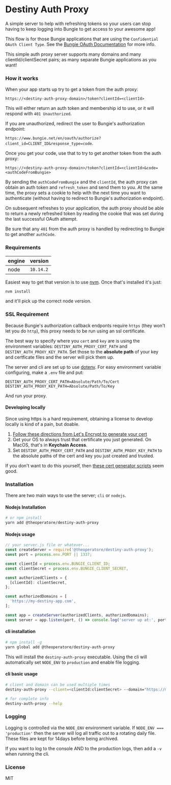 # Destiny Auth Proxy

A simple server to help with refreshing tokens so your users can stop having to keep logging into Bungie to get access to your awesome app!

This flow is for those Bungie applications that are using the `Confidential OAuth Client Type`. See the [Bungie OAuth Documentation](https://github.com/Bungie-net/api/wiki/OAuth-Documentation) for more info.

This simple auth proxy server supports many domains and many clientId/clientSecret pairs; as many separate Bungie applications as you want!

### How it works

When your app starts up try to get a token from the auth proxy:

`https://<destiny-auth-proxy-domain>/token?clientId=<clientId>`

This will either return an auth token and membership id to use, or it will respond with `401 Unauthorized`.

If you are unauthorized, redirect the user to Bungie's authorization endpoint:

`https://www.bungie.net/en/oauth/authorize?client_id=CLIENT_ID&response_type=code`.

Once you get your code, use that to try to get another token from the auth proxy:

`https://<destiny-auth-proxy-domain>/token?clientId=<clientId>&code=<authCodeFromBungie>`

By sending the `authCodeFromBungie` and the `clientId`, the auth proxy can obtain an auth token and `refresh_token` and send them to you. At the same time, the proxy sets a cookie to help with the next time you want to authenticate (without having to redirect to Bungie's authorization endpoint).

On subsequent refreshes to your application, the auth proxy should be able to return a newly refreshed token by reading the cookie that was set during the last successful OAuth attempt.

Be sure that any `401` from the auth proxy is handled by redirecting to Bungie to get another `authCode`.

### Requirements

| engine | version   |
| ------ | --------- |
| node   | `10.14.2` |

Easiest way to get that version is to use [nvm](https://github.com/creationix/nvm). Once that's installed it's just:

```bash
nvm install
```

and it'll pick up the correct node version.

### SSL Requirement

Because Bungie's authorization callback endponts require `https` (they won't let you do `http`), this proxy needs to be run using an ssl certificate.

The best way to specify where you `cert` and `key` are is using the environment variables: `DESTINY_AUTH_PROXY_CERT_PATH` and `DESTINY_AUTH_PROXY_KEY_PATH`. Set those to the **absolute path** of your key and certficate files and the server will pick them up.

The server and cli are set up to use [dotenv](https://github.com/motdotla/dotenv). For easy environment variable configuring, make a `.env` file and put:

```
DESTINY_AUTH_PROXY_CERT_PATH=Absolute/Path/To/Cert
DESTINY_AUTH_PROXY_KEY_PATH=Absolute/Path/To/Key
```

And run your proxy.

#### Developing locally

Since using https is a hard requirement, obtaining a license to develop locally is kind of a pain, but doable.

1. [Follow these directions from Let's Encrypt to generate your cert](https://letsencrypt.org/docs/certificates-for-localhost/)
2. Get your OS to always trust that certificate you just generated. On MacOS, that's in **Keychain Access**.
3. Set `DESTINY_AUTH_PROXY_CERT_PATH` and `DESTINY_AUTH_PROXY_KEY_PATH` to the absolute paths of the cert and key you just created and trusted.

If you don't want to do this yourself, then [these cert generator scripts](https://github.com/dakshshah96/local-cert-generator/) seem good.

### Installation

There are two main ways to use the server; `cli` or `nodejs`.

#### Nodejs Installation

```bash
# or npm install
yarn add @theoperatore/destiny-auth-proxy
```

#### Nodejs usage

```js
// your server.js file or whatever...
const createServer = require('@theoperatore/destiny-auth-proxy');
const port = process.env.PORT || 1337;

const clientId = process.env.BUNGIE_CLIENT_ID;
const clientSecret = process.env.BUNGIE_CLIENT_SECRET,

const authorizedClients = {
  [clientId]: clientSecret,
};

const authorizedDomains = [
  'https://my-destiny-app.com',
];

const app = createServer(authorizedClients, authorizedDomains);
const server = app.listen(port, () => console.log('server up at:', port));
```

#### cli installation

```bash
# npm install -g
yarn global add @theoperatore/destiny-auth-proxy
```

This will install the `destiny-auth-proxy` executable. Using the cli will automatically set `NODE_ENV` to `production` and enable file logging.

#### cli basic usage

```bash
# client and domain can be used multiple times
destiny-auth-proxy --client=<clientId:clientSecret> --domain="https://my-desinty-app.com" --port=<port>

# for complete info
destiny-auth-proxy --help
```

### Logging

Logging is controlled via the `NODE_ENV` environment variable. If `NODE_ENV === 'production'` then the server will log all traffic out to a rotating daily file. These files are kept for 14days before being archived.

If you want to log to the console AND to the production logs, then add a `-v` when running the cli.

### License

MIT
